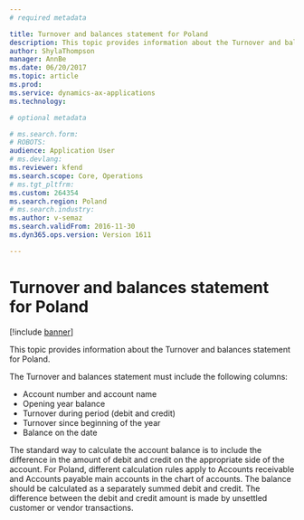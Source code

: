 ```yaml
---
# required metadata

title: Turnover and balances statement for Poland
description: This topic provides information about the Turnover and balances statement for Poland.
author: ShylaThompson
manager: AnnBe
ms.date: 06/20/2017
ms.topic: article
ms.prod: 
ms.service: dynamics-ax-applications
ms.technology: 

# optional metadata

# ms.search.form: 
# ROBOTS: 
audience: Application User
# ms.devlang: 
ms.reviewer: kfend
ms.search.scope: Core, Operations
# ms.tgt_pltfrm: 
ms.custom: 264354
ms.search.region: Poland
# ms.search.industry: 
ms.author: v-semaz
ms.search.validFrom: 2016-11-30
ms.dyn365.ops.version: Version 1611

---
```


# Turnover and balances statement for Poland

[!include [banner](../includes/banner.md)]

This topic provides information about the Turnover and balances statement for Poland.

The Turnover and balances statement must include the following columns:

-   Account number and account name
-   Opening year balance
-   Turnover during period (debit and credit)
-   Turnover since beginning of the year
-   Balance on the date

The standard way to calculate the account balance is to include the difference in the amount of debit and credit on the appropriate side of the account. For Poland, different calculation rules apply to Accounts receivable and Accounts payable main accounts in the chart of accounts. The balance should be calculated as a separately summed debit and credit. The difference between the debit and credit amount is made by unsettled customer or vendor transactions.



